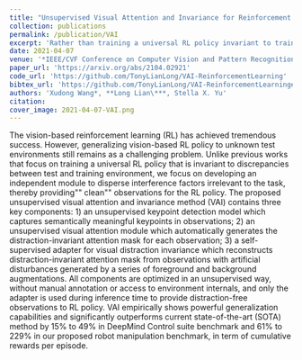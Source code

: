 ```yaml
---
title: "Unsupervised Visual Attention and Invariance for Reinforcement Learning"
collection: publications
permalink: /publication/VAI
excerpt: 'Rather than training a universal RL policy invariant to train-test distribution shift, we proposed unsupervised visual attention and invariance method (VAI) to disperse interference task-irrelevant factors towards a RL policy robust to distractions.'
date: 2021-04-07
venue: '*IEEE/CVF Conference on Computer Vision and Pattern Recognition* (CVPR), 2021'
paper_url: 'https://arxiv.org/abs/2104.02921'
code_url: 'https://github.com/TonyLianLong/VAI-ReinforcementLearning'
bibtex_url: 'https://github.com/TonyLianLong/VAI-ReinforcementLearning#citation'
authors: 'Xudong Wang*, **Long Lian\***, Stella X. Yu'
citation:
cover_image: 2021-04-07-VAI.png
---
```

The vision-based reinforcement learning (RL) has achieved tremendous success. However, generalizing vision-based RL policy to unknown test environments still remains as a challenging problem. Unlike previous works that focus on training a universal RL policy that is invariant to discrepancies between test and training environment, we focus on developing an independent module to disperse interference factors irrelevant to the task, thereby providing"" clean"" observations for the RL policy. The proposed unsupervised visual attention and invariance method (VAI) contains three key components: 1) an unsupervised keypoint detection model which captures semantically meaningful keypoints in observations; 2) an unsupervised visual attention module which automatically generates the distraction-invariant attention mask for each observation; 3) a self-supervised adapter for visual distraction invariance which reconstructs distraction-invariant attention mask from observations with artificial disturbances generated by a series of foreground and background augmentations. All components are optimized in an unsupervised way, without manual annotation or access to environment internals, and only the adapter is used during inference time to provide distraction-free observations to RL policy. VAI empirically shows powerful generalization capabilities and significantly outperforms current state-of-the-art (SOTA) method by 15% to 49% in DeepMind Control suite benchmark and 61% to 229% in our proposed robot manipulation benchmark, in term of cumulative rewards per episode.
